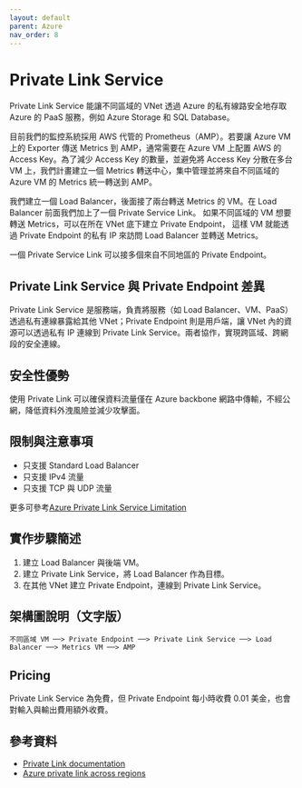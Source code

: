 ```yaml
---
layout: default
parent: Azure
nav_order: 8
---
```


# Private Link Service

Private Link Service 能讓不同區域的 VNet 透過 Azure 的私有線路安全地存取 Azure 的 PaaS 服務，例如 Azure Storage 和 SQL Database。

目前我們的監控系統採用 AWS 代管的 Prometheus（AMP）。若要讓 Azure VM 上的 Exporter 傳送 Metrics 到 AMP，通常需要在 Azure VM 上配置 AWS 的 Access Key。為了減少 Access Key 的數量，並避免將 Access Key 分散在多台 VM 上，我們計畫建立一個 Metrics 轉送中心，集中管理並將來自不同區域的 Azure VM 的 Metrics 統一轉送到 AMP。

我們建立一個 Load Balancer，後面接了兩台轉送 Metrics 的 VM。在 Load Balancer 前面我們加上了一個 Private Service Link。
如果不同區域的 VM 想要轉送 Metrics，可以在所在 VNet 底下建立 Private Endpoint，
這樣 VM 就能透過 Private Endpoint 的私有 IP 來訪問 Load Balancer 並轉送 Metrics。

一個 Private Service Link 可以接多個來自不同地區的 Private Endpoint。

## Private Link Service 與 Private Endpoint 差異

Private Link Service 是服務端，負責將服務（如 Load Balancer、VM、PaaS）透過私有連線暴露給其他 VNet；Private Endpoint 則是用戶端，讓 VNet 內的資源可以透過私有 IP 連線到 Private Link Service。兩者協作，實現跨區域、跨網段的安全連線。

## 安全性優勢

使用 Private Link 可以確保資料流量僅在 Azure backbone 網路中傳輸，不經公網，降低資料外洩風險並減少攻擊面。

## 限制與注意事項

- 只支援 Standard Load Balancer
- 只支援 IPv4 流量
- 只支援 TCP 與 UDP 流量

更多可參考[Azure Private Link Service Limitation](https://learn.microsoft.com/en-us/azure/private-link/private-link-service-overview#limitations)

## 實作步驟簡述

1. 建立 Load Balancer 與後端 VM。
2. 建立 Private Link Service，將 Load Balancer 作為目標。
3. 在其他 VNet 建立 Private Endpoint，連線到 Private Link Service。

## 架構圖說明（文字版）

```text
不同區域 VM ──> Private Endpoint ──> Private Link Service ──> Load Balancer ──> Metrics VM ──> AMP
```

## Pricing

Private Link Service 為免費，但 Private Endpoint 每小時收費 0.01 美金，也會對輸入與輸出費用額外收費。

## 參考資料

- [Private Link documentation](https://learn.microsoft.com/en-us/azure/private-link/)
- [Azure private link across regions](https://learn.microsoft.com/en-us/answers/questions/622662/azure-private-link-across-regions)
